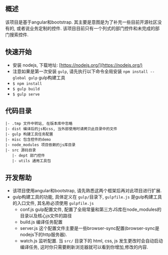 概述
---
该项目是基于angular和bootstrap. 其主要是意图是为了补充一些目前开源社区没有的, 或者说业务定制的控件. 该项目目前只有一个列式的部门控件和未完成的部门搜索控件.

快速开始
---
- 安装 nodejs, 下载地址: [https://nodejs.org/](https://nodejs.org/)
- 注意如果是第一次安装 `gulp`, 请先执行以下命令全局安装 `npm install --global gulp` gulp构建工具
- `$ npm install`
- `$ gulp build`
- `$ gulp serve`

代码目录
---
```
|- .tmp 文件中转站, 在版本库中忽略
|- dist 编译后的js和css, 当外部使用时请拷贝此目录中的文件
|- gulp 构建工具任务配置
|- misc 包含控件的demo
|- node_modules 项目依赖的js库目录
|- src 源码目录
   |- dept 部门控件
   |- utils 通用工具包
```

开发帮助
---
- 该项目使用angular和bootstrap, 请先熟悉这两个框架后再对此项目进行扩展.
- gulp构建工具的功能, 具体定义在 `gulp/`目录下, `gulpfile.js` 是gulp构建工具的入口文件, 其名称必须使用 `gulpfile.js`
  - conf.js gulp配置文件, 配置了全局常量和第三方JS库在node_modules的目录以及核心js文件的路径
  - build.js 编译任务配置
  - server.js 这个配置文件主要是一些browser-sync配置(browser-sync是nodejs下的http服务器).
  - watch.js 监听配置. 当 `src/` 目录下的 html, css, js 发生更改时会自动启动编译任务, 这时你只需要刷新浏览器就可以看到你增加,修改的内容.